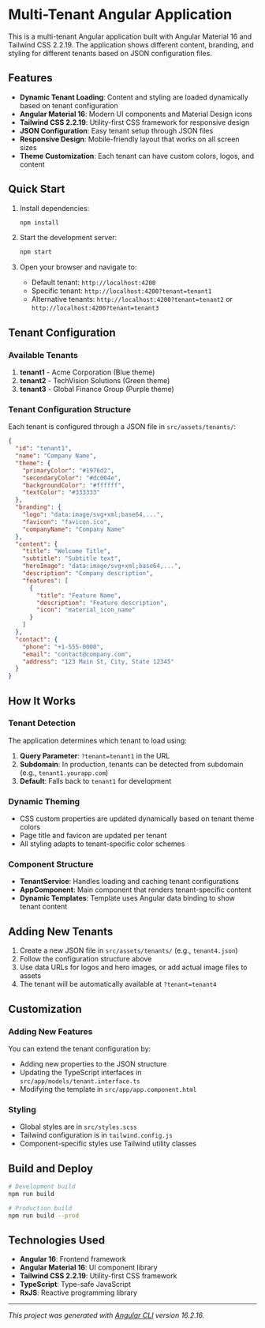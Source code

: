 # Multi-Tenant Angular Application

This is a multi-tenant Angular application built with Angular Material 16 and Tailwind CSS 2.2.19. The application shows different content, branding, and styling for different tenants based on JSON configuration files.

## Features

- **Dynamic Tenant Loading**: Content and styling are loaded dynamically based on tenant configuration
- **Angular Material 16**: Modern UI components and Material Design icons
- **Tailwind CSS 2.2.19**: Utility-first CSS framework for responsive design
- **JSON Configuration**: Easy tenant setup through JSON files
- **Responsive Design**: Mobile-friendly layout that works on all screen sizes
- **Theme Customization**: Each tenant can have custom colors, logos, and content

## Quick Start

1. Install dependencies:
   ```bash
   npm install
   ```

2. Start the development server:
   ```bash
   npm start
   ```

3. Open your browser and navigate to:
   - Default tenant: `http://localhost:4200`
   - Specific tenant: `http://localhost:4200?tenant=tenant1`
   - Alternative tenants: `http://localhost:4200?tenant=tenant2` or `http://localhost:4200?tenant=tenant3`

## Tenant Configuration

### Available Tenants

1. **tenant1** - Acme Corporation (Blue theme)
2. **tenant2** - TechVision Solutions (Green theme)  
3. **tenant3** - Global Finance Group (Purple theme)

### Tenant Configuration Structure

Each tenant is configured through a JSON file in `src/assets/tenants/`:

```json
{
  "id": "tenant1",
  "name": "Company Name",
  "theme": {
    "primaryColor": "#1976d2",
    "secondaryColor": "#dc004e", 
    "backgroundColor": "#ffffff",
    "textColor": "#333333"
  },
  "branding": {
    "logo": "data:image/svg+xml;base64,...",
    "favicon": "favicon.ico",
    "companyName": "Company Name"
  },
  "content": {
    "title": "Welcome Title",
    "subtitle": "Subtitle text",
    "heroImage": "data:image/svg+xml;base64,...",
    "description": "Company description",
    "features": [
      {
        "title": "Feature Name",
        "description": "Feature description", 
        "icon": "material_icon_name"
      }
    ]
  },
  "contact": {
    "phone": "+1-555-0000",
    "email": "contact@company.com",
    "address": "123 Main St, City, State 12345"
  }
}
```

## How It Works

### Tenant Detection

The application determines which tenant to load using:

1. **Query Parameter**: `?tenant=tenant1` in the URL
2. **Subdomain**: In production, tenants can be detected from subdomain (e.g., `tenant1.yourapp.com`)
3. **Default**: Falls back to `tenant1` for development

### Dynamic Theming

- CSS custom properties are updated dynamically based on tenant theme colors
- Page title and favicon are updated per tenant
- All styling adapts to tenant-specific color schemes

### Component Structure

- **TenantService**: Handles loading and caching tenant configurations
- **AppComponent**: Main component that renders tenant-specific content
- **Dynamic Templates**: Template uses Angular data binding to show tenant content

## Adding New Tenants

1. Create a new JSON file in `src/assets/tenants/` (e.g., `tenant4.json`)
2. Follow the configuration structure above
3. Use data URLs for logos and hero images, or add actual image files to assets
4. The tenant will be automatically available at `?tenant=tenant4`

## Customization

### Adding New Features

You can extend the tenant configuration by:
- Adding new properties to the JSON structure
- Updating the TypeScript interfaces in `src/app/models/tenant.interface.ts`
- Modifying the template in `src/app/app.component.html`

### Styling

- Global styles are in `src/styles.scss`
- Tailwind configuration is in `tailwind.config.js`
- Component-specific styles use Tailwind utility classes

## Build and Deploy

```bash
# Development build
npm run build

# Production build
npm run build --prod
```

## Technologies Used

- **Angular 16**: Frontend framework
- **Angular Material 16**: UI component library
- **Tailwind CSS 2.2.19**: Utility-first CSS framework
- **TypeScript**: Type-safe JavaScript
- **RxJS**: Reactive programming library

---

*This project was generated with [Angular CLI](https://github.com/angular/angular-cli) version 16.2.16.*

